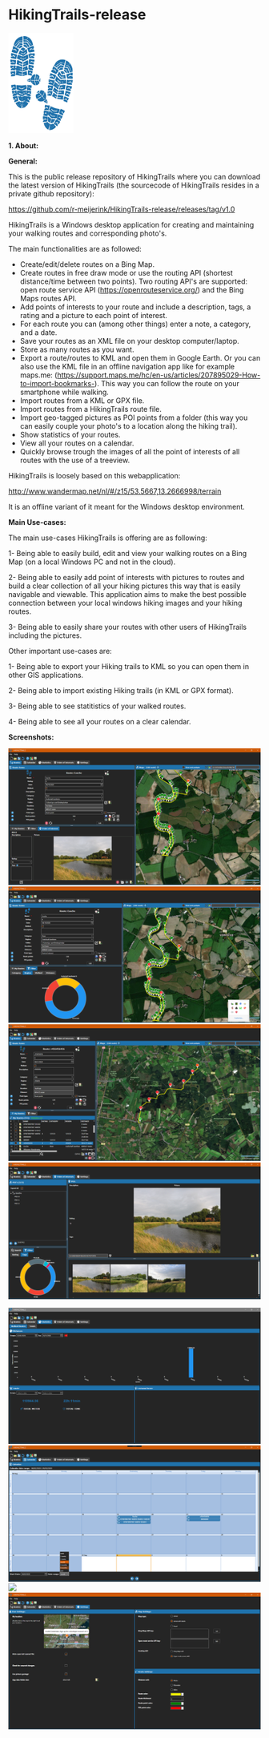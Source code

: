 # HikingTrails-release

<img src="/hticon.png" width="130" height="200">

**1. About:**

**General:**

This is the public release repository of HikingTrails where you can download the latest version of HikingTrails (the sourcecode of HikingTrails resides in a private github repository):

https://github.com/r-meijerink/HikingTrails-release/releases/tag/v1.0

HikingTrails is a Windows desktop application for creating and maintaining your walking routes and corresponding photo's.

The main functionalities are as followed:

- Create/edit/delete routes on a Bing Map.
- Create routes in free draw mode or use the routing API (shortest distance/time between two points). Two routing API's are supported: 
open route service API (https://openrouteservice.org/) and the Bing Maps routes API.
- Add points of interests to your route and include a description, tags, a rating and a picture to each point of interest.
- For each route you can (among other things) enter a note, a category, and a date.
- Save your routes as an XML file on your desktop computer/laptop.
- Store as many routes as you want. 
- Export a route/routes to KML and open them in Google Earth. Or you can also use the KML file in an offline navigation app like for example maps.me: (https://support.maps.me/hc/en-us/articles/207895029-How-to-import-bookmarks-). This way you can follow the route on your smartphone while walking.
- Import routes from a KML or GPX file. 
- Import routes from a HikingTrails route file. 
- Import geo-tagged pictures as POI points from a folder (this way you can easily couple your photo's to a location along the hiking trail). 
- Show statistics of your routes.
- View all your routes on a calendar.
- Quickly browse trough the images of all the point of interests of all routes with the use of a treeview.

HikingTrails is loosely based on this webapplication:

http://www.wandermap.net/nl/#/z15/53.5667,13.2666998/terrain

It is an offline variant of it meant for the Windows desktop environment.

**Main Use-cases:**

The main use-cases HikingTrails is offering are as following:

1- Being able to easily build, edit and view your walking routes on a Bing Map (on a local Windows PC and not in the cloud).

2- Being able to easily add point of interests with pictures to routes and build a clear collection of all your hiking pictures this way that is easily navigable and viewable.
This application aims to make the best possible connection between your local windows hiking images and your hiking routes.

3- Being able to easily share your routes with other users of HikingTrails including the pictures. 

Other important use-cases are:

1- Being able to export your Hiking trails to KML so you can open them in other GIS applications. 

2- Being able to import existing Hiking trails (in KML or GPX format).

3- Being able to see statitistics of your walked routes.

4- Being able to see all your routes on a clear calendar.

**Screenshots:**

![](/screenshot1.png)
![](/screenshot0.png)
![](/screenshot2.png)
![](/screenshot4.png)

![](/screenshot3.png)
![](/screenshot5.png)
![](/screenshot6.png)
![](/Screenshot10.png)


